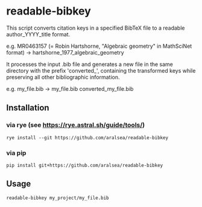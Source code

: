 # readable-bibkey

This script converts citation keys in a specified BibTeX file to a readable author_YYYY_title format.

e.g. MR0463157 (= Robin Hartshorne, "Algebraic geometry" in MathSciNet format) -> hartshorne_1977_algebraic_geometry

It processes the input .bib file and generates a new file in the same directory with the prefix 'converted\_', containing the transformed keys while preserving all other bibliographic information.

e.g. my_file.bib -> my_file.bib converted_my_file.bib

## Installation

### via rye (see https://rye.astral.sh/guide/tools/)

```shell
rye install --git https://github.com/aralsea/readable-bibkey
```

### via pip

```shell
pip install git+https://github.com/aralsea/readable-bibkey
```

## Usage

```shell
readable-bibkey my_project/my_file.bib
```
